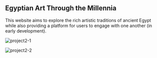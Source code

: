## Egyptian Art Through the Millennia

<p>This website aims to explore the rich artistic traditions of ancient Egypt while also providing a platform for users to engage with one another (in early development).</p>

![project2-1](https://github.com/user-attachments/assets/ed36ca7e-9d8b-4e8f-83f3-440f95d9579c)

![project2-2](https://github.com/user-attachments/assets/5dbf4a2a-2ca3-4d73-90ed-fbf2df0e02ca)
